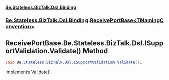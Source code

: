#### [Be.Stateless.BizTalk.Dsl.Binding](README.md 'README')
### [Be.Stateless.BizTalk.Dsl.Binding](Be.Stateless.BizTalk.Dsl.Binding.md 'Be.Stateless.BizTalk.Dsl.Binding').[ReceivePortBase&lt;TNamingConvention&gt;](ReceivePortBase_TNamingConvention_.md 'Be.Stateless.BizTalk.Dsl.Binding.ReceivePortBase<TNamingConvention>')

## ReceivePortBase<TNamingConvention>.Be.Stateless.BizTalk.Dsl.ISupportValidation.Validate() Method

```csharp
void Be.Stateless.BizTalk.Dsl.ISupportValidation.Validate();
```

Implements [Validate()](https://docs.microsoft.com/en-us/dotnet/api/Be.Stateless.BizTalk.Dsl.ISupportValidation.Validate 'Be.Stateless.BizTalk.Dsl.ISupportValidation.Validate')